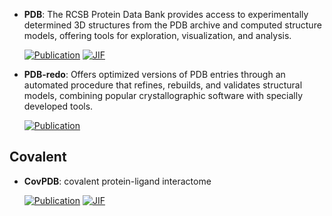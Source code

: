 



- **PDB**: The RCSB Protein Data Bank provides access to experimentally determined 3D structures from the PDB archive and computed structure models, offering tools for exploration, visualization, and analysis.  

    [![Publication](https://img.shields.io/badge/Publication-Citations:30579-blue?style=for-the-badge&logo=bookstack)](https://doi.org/10.1093/nar/28.1.235) 
    [![JIF](https://img.shields.io/badge/Impact_Factor-16.60-purple?style=for-the-badge&logo=academia)](https://doi.org/10.1093/nar/28.1.235)



- **PDB-redo**: Offers optimized versions of PDB entries through an automated procedure that refines, rebuilds, and validates structural models, combining popular crystallographic software with specially developed tools.  

    [![Publication](https://img.shields.io/badge/Publication-Citations:195-blue?style=for-the-badge&logo=bookstack)](https://doi.org/10.1107/s0907444911054515) 


## **Covalent**


- **CovPDB**: covalent protein-ligand interactome  

    [![Publication](https://img.shields.io/badge/Publication-Citations:30-blue?style=for-the-badge&logo=bookstack)](https://doi.org/10.1093/nar/gkab868) 
    [![JIF](https://img.shields.io/badge/Impact_Factor-16.60-purple?style=for-the-badge&logo=academia)](https://doi.org/10.1093/nar/gkab868)


